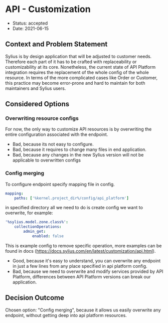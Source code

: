 # API - Customization

* Status: accepted
* Date: 2021-06-15

## Context and Problem Statement

Sylius is by design application that will be adjusted to customer needs. 
Therefore each part of it has to be crafted with replaceability or customizability at its core. 
Nonetheless, the current state of API Platform integration requires the replacement of the whole config of the whole resource. 
In terms of the more complicated cases like Order or Customer, this practice may become error-prone and hard to maintain for both maintainers and Sylius users.

## Considered Options

### Overwriting resource configs

For now, the only way to customize API resources is by overwriting the entire configuration associated with the endpoint.

* Bad, because its not easy to configure.
* Bad, because it requires to change many files in end application.
* Bad, because any changes in the new Sylius version will not be applicable to overwritten configs

### Config merging

To configure endpoint specify mapping file in config.

```yaml
mapping:
    paths: ['%kernel.project_dir%/config/api_platform']
```

in specified directory all we need to do is create config we want to overwrite, for example:

```yaml
'%sylius.model.zone.class%':
    collectionOperations:
        admin_get:
            enabled: false
```

This is example config to remove specific operation, more examples can be found in docs (https://docs.sylius.com/en/latest/customization/api.html).

* Good, because it's easy to understand, you can overwrite any endpoint in just a few lines from any place specified in api platform config.
* Bad, because we need to overwrite and modify services provided by API Platform, differences between API Platform versions can break our application.

## Decision Outcome

Chosen option: "Config merging", because it allows us easily overwrite any endpoint, without getting deep into api platform resources.
